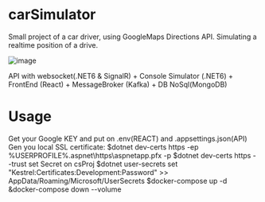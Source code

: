 # carSimulator

Small project of a car driver, using GoogleMaps Directions API. Simulating a realtime position of a drive.

![image](https://user-images.githubusercontent.com/45390048/232230928-10fc7963-6eb9-4863-931d-b7a6a3c4d085.png)

API with websocket(.NET6 & SignalR) + Console Simulator (.NET6) + FrontEnd (React) + MessageBroker (Kafka) + DB NoSql(MongoDB) 


# Usage

Get your Google KEY and put on .env(REACT) and .appsettings.json(API)
Gen you local SSL certificate:
    $dotnet dev-certs https -ep %USERPROFILE%\.aspnet\https\aspnetapp.pfx -p <yourPass>
    $dotnet dev-certs https --trust
    set Secret on csProj <UserSecretsId>
    $dotnet user-secrets set "Kestrel:Certificates:Development:Password" <yourPass> >> AppData/Roaming/Microsoft/UserSecrets
$docker-compose up -d
&docker-compose down --volume


